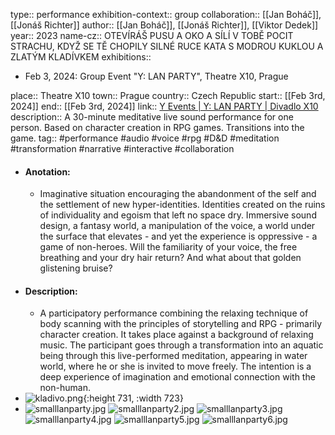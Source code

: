 type:: performance
exhibition-context:: group
collaboration:: [[Jan Boháč]], [[Jonáš Richter]] 
author:: [[Jan Boháč]], [[Jonáš Richter]], [[Viktor Dedek]] 
year:: 2023
name-cz:: OTEVÍRÁŠ PUSU A OKO A SÍLÍ V TOBĚ POCIT STRACHU, KDYŽ SE TĚ CHOPILY SILNÉ RUCE KATA S MODROU KUKLOU A ZLATÝM KLADÍVKEM
exhibitions::
  - Feb 3, 2024: Group Event "Y: LAN PARTY", Theatre X10, Prague

place:: Theatre X10
town:: Prague
country:: Czech Republic
start:: [[Feb 3rd, 2024]] 
end:: [[Feb 3rd, 2024]] 
link:: [Y Events | Y: LAN PARTY | Divadlo X10](https://www.divadlox10.cz/cs/y-events/y-lan-party)
description:: A 30-minute meditative live sound performance for one person. Based on character creation in RPG games. Transitions into the game. 
tag:: #performance #audio #voice #rpg #D&D #meditation #transformation #narrative #interactive #collaboration

- #### Anotation:
	- Imaginative situation encouraging the abandonment of the self and the settlement of new hyper-identities. Identities created on the ruins of individuality and egoism that left no space dry. Immersive sound design, a fantasy world, a manipulation of the voice, a world under the surface that elevates - and yet the experience is oppressive - a game of non-heroes. Will the familiarity of your voice, the free breathing and your dry hair return? And what about that golden glistening bruise?
- #### Description:
	- A participatory performance combining the relaxing technique of body scanning with the principles of storytelling and RPG - primarily character creation. It takes place against a background of relaxing music. The participant goes through a transformation into an aquatic being through this live-performed meditation, appearing in water world, where he or she is invited to move freely. The intention is a deep experience of imagination and emotional connection with the non-human.
- ![kladivo.png](../assets/kladivo_1711112882789_0.png){:height 731, :width 723}
- ![smalllanparty.jpg](../assets/smalllanparty_1711283132681_0.jpg)
  ![smalllanparty2.jpg](../assets/smalllanparty2_1711283144377_0.jpg)
  ![smalllanparty3.jpg](../assets/smalllanparty3_1711283148504_0.jpg)
  ![smalllanparty4.jpg](../assets/smalllanparty4_1711283152931_0.jpg)
  ![smalllanparty5.jpg](../assets/smalllanparty5_1711283157671_0.jpg)
  ![smalllanparty6.jpg](../assets/smalllanparty6_1711283161099_0.jpg)